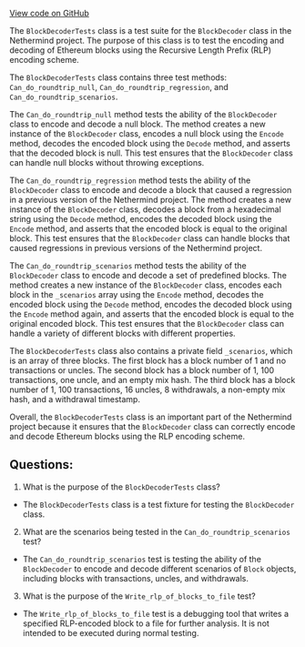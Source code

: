 [View code on GitHub](https://github.com/NethermindEth/nethermind/src/Nethermind/Nethermind.Core.Test/Encoding/BlockDecoderTests.cs)

The `BlockDecoderTests` class is a test suite for the `BlockDecoder` class in the Nethermind project. The purpose of this class is to test the encoding and decoding of Ethereum blocks using the Recursive Length Prefix (RLP) encoding scheme. 

The `BlockDecoderTests` class contains three test methods: `Can_do_roundtrip_null`, `Can_do_roundtrip_regression`, and `Can_do_roundtrip_scenarios`. 

The `Can_do_roundtrip_null` method tests the ability of the `BlockDecoder` class to encode and decode a null block. The method creates a new instance of the `BlockDecoder` class, encodes a null block using the `Encode` method, decodes the encoded block using the `Decode` method, and asserts that the decoded block is null. This test ensures that the `BlockDecoder` class can handle null blocks without throwing exceptions.

The `Can_do_roundtrip_regression` method tests the ability of the `BlockDecoder` class to encode and decode a block that caused a regression in a previous version of the Nethermind project. The method creates a new instance of the `BlockDecoder` class, decodes a block from a hexadecimal string using the `Decode` method, encodes the decoded block using the `Encode` method, and asserts that the encoded block is equal to the original block. This test ensures that the `BlockDecoder` class can handle blocks that caused regressions in previous versions of the Nethermind project.

The `Can_do_roundtrip_scenarios` method tests the ability of the `BlockDecoder` class to encode and decode a set of predefined blocks. The method creates a new instance of the `BlockDecoder` class, encodes each block in the `_scenarios` array using the `Encode` method, decodes the encoded block using the `Decode` method, encodes the decoded block using the `Encode` method again, and asserts that the encoded block is equal to the original encoded block. This test ensures that the `BlockDecoder` class can handle a variety of different blocks with different properties.

The `BlockDecoderTests` class also contains a private field `_scenarios`, which is an array of three blocks. The first block has a block number of 1 and no transactions or uncles. The second block has a block number of 1, 100 transactions, one uncle, and an empty mix hash. The third block has a block number of 1, 100 transactions, 16 uncles, 8 withdrawals, a non-empty mix hash, and a withdrawal timestamp.

Overall, the `BlockDecoderTests` class is an important part of the Nethermind project because it ensures that the `BlockDecoder` class can correctly encode and decode Ethereum blocks using the RLP encoding scheme.
## Questions: 
 1. What is the purpose of the `BlockDecoderTests` class?
- The `BlockDecoderTests` class is a test fixture for testing the `BlockDecoder` class.

2. What are the scenarios being tested in the `Can_do_roundtrip_scenarios` test?
- The `Can_do_roundtrip_scenarios` test is testing the ability of the `BlockDecoder` to encode and decode different scenarios of `Block` objects, including blocks with transactions, uncles, and withdrawals.

3. What is the purpose of the `Write_rlp_of_blocks_to_file` test?
- The `Write_rlp_of_blocks_to_file` test is a debugging tool that writes a specified RLP-encoded block to a file for further analysis. It is not intended to be executed during normal testing.